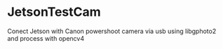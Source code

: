 # JetsonTestCam
Conect Jetson with Canon powershoot camera via usb using libgphoto2 and process with opencv4
